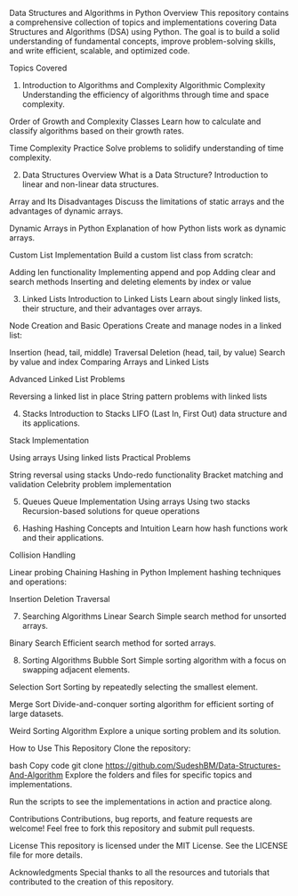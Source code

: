 Data Structures and Algorithms in Python
Overview
This repository contains a comprehensive collection of topics and implementations covering Data Structures and Algorithms (DSA) using Python. The goal is to build a solid understanding of fundamental concepts, improve problem-solving skills, and write efficient, scalable, and optimized code.

Topics Covered
1. Introduction to Algorithms and Complexity
Algorithmic Complexity
Understanding the efficiency of algorithms through time and space complexity.

Order of Growth and Complexity Classes
Learn how to calculate and classify algorithms based on their growth rates.

Time Complexity Practice
Solve problems to solidify understanding of time complexity.

2. Data Structures Overview
What is a Data Structure?
Introduction to linear and non-linear data structures.

Array and Its Disadvantages
Discuss the limitations of static arrays and the advantages of dynamic arrays.

Dynamic Arrays in Python
Explanation of how Python lists work as dynamic arrays.

Custom List Implementation
Build a custom list class from scratch:

Adding len functionality
Implementing append and pop
Adding clear and search methods
Inserting and deleting elements by index or value

3. Linked Lists
Introduction to Linked Lists
Learn about singly linked lists, their structure, and their advantages over arrays.

Node Creation and Basic Operations
Create and manage nodes in a linked list:

Insertion (head, tail, middle)
Traversal
Deletion (head, tail, by value)
Search by value and index
Comparing Arrays and Linked Lists

Advanced Linked List Problems

Reversing a linked list in place
String pattern problems with linked lists

4. Stacks
Introduction to Stacks
LIFO (Last In, First Out) data structure and its applications.

Stack Implementation

Using arrays
Using linked lists
Practical Problems

String reversal using stacks
Undo-redo functionality
Bracket matching and validation
Celebrity problem implementation

5. Queues
Queue Implementation
Using arrays
Using two stacks
Recursion-based solutions for queue operations

6. Hashing
Hashing Concepts and Intuition
Learn how hash functions work and their applications.

Collision Handling

Linear probing
Chaining
Hashing in Python
Implement hashing techniques and operations:

Insertion
Deletion
Traversal

7. Searching Algorithms
Linear Search
Simple search method for unsorted arrays.

Binary Search
Efficient search method for sorted arrays.

8. Sorting Algorithms
Bubble Sort
Simple sorting algorithm with a focus on swapping adjacent elements.

Selection Sort
Sorting by repeatedly selecting the smallest element.

Merge Sort
Divide-and-conquer sorting algorithm for efficient sorting of large datasets.

Weird Sorting Algorithm
Explore a unique sorting problem and its solution.

How to Use This Repository
Clone the repository:

bash
Copy code
git clone https://github.com/SudeshBM/Data-Structures-And-Algorithm
Explore the folders and files for specific topics and implementations.

Run the scripts to see the implementations in action and practice along.

Contributions
Contributions, bug reports, and feature requests are welcome! Feel free to fork this repository and submit pull requests.

License
This repository is licensed under the MIT License. See the LICENSE file for more details.

Acknowledgments
Special thanks to all the resources and tutorials that contributed to the creation of this repository.






